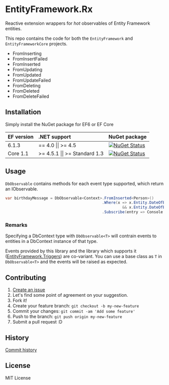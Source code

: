 # EntityFramework.Rx

Reactive extension wrappers for *hot* observables of Entity Framework entities.

This repo contains the code for both the `EntityFramework` and `EntityFrameworkCore` projects.

- FromInserting
- FromInsertFailed
- FromInserted
- FromUpdating
- FromUpdated
- FromUpdateFailed
- FromDeleting
- FromDeleted
- FromDeleteFailed

## Installation

Simply install the NuGet package for EF6 or EF Core

| EF version | .NET support                          | NuGet package                                                                                                                                              |
|:-----------|:--------------------------------------|------------------------------------------------------------------------------------------------------------------------------------------------------------|
| 6.1.3      | == 4.0 &#124;&#124; >= 4.5            | [![NuGet Status](http://img.shields.io/nuget/v/EntityFramework.Rx.svg?style=flat)](https://www.nuget.org/packages/EntityFramework.Rx/)         |
| Core 1.1   | >= 4.5.1 &#124;&#124; >= Standard 1.3 | [![NuGet Status](http://img.shields.io/nuget/v/EntityFrameworkCore.Rx.svg?style=flat)](https://www.nuget.org/packages/EntityFrameworkCore.Rx/) |

## Usage

`DbObservable` contains methods for each event type supported, which return an IObservable.

```csharp
var birthdayMessage = DbObservable<Context>.FromInserted<Person>()
                                           .Where(x => x.Entity.DateOfBirth.Month == DateTime.Today.Month
                                                    && x.Entity.DateOfBirth.Day == DateTime.Today.Day)
                                           .Subscribe(entry => Console.WriteLine($"Happy birthday to {entry.Entity.Name}!"));
```

### Remarks

Specifying a DbContext type with `DbObservable<T>` will contrain events to entities in a DbContext instance of that type.

Events provided by this library and the library which supports it ([EntityFramework.Triggers](https://github.com/NickStrupat/EntityFramework.Triggers)) are co-variant. You can use a base class as `T` in `DbObservable<T>` and the events will be raised as expected.

## Contributing

1. [Create an issue](https://github.com/NickStrupat/EntityFramework.Rx/issues/new)
2. Let's find some point of agreement on your suggestion.
3. Fork it!
4. Create your feature branch: `git checkout -b my-new-feature`
5. Commit your changes: `git commit -am 'Add some feature'`
6. Push to the branch: `git push origin my-new-feature`
7. Submit a pull request :D

## History

[Commit history](https://github.com/NickStrupat/EntityFramework.Rx/commits/master)

## License

MIT License
